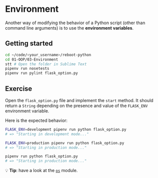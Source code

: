 # Environment

Another way of modifying the behavior of a Python script (other than command line arguments) is to use the **environment variables**.

## Getting started

```bash
cd ~/code/<your_username>/reboot-python
cd 01-OOP/03-Environment
stt # Open the folder in Sublime Text
pipenv run nosetests
pipenv run pylint flask_option.py
```

## Exercise

Open the `flask_option.py` file and implement the `start` method. It should return a `String` depending on the presence and value of the `FLASK_ENV` environment variable.

Here is the expected behavior:

```bash
FLASK_ENV=development pipenv run python flask_option.py
# => "Starting in development mode..."

FLASK_ENV=production pipenv run python flask_option.py
# => "Starting in production mode..."

pipenv run python flask_option.py
# => "Starting in production mode..."
```

:bulb: **Tip**: have a look at the [`os`](https://docs.python.org/3/library/os.html) module.
